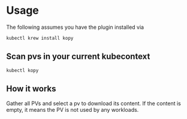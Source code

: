 # Usage

The following assumes you have the plugin installed via

```shell
kubectl krew install kopy
```

## Scan pvs in your current kubecontext

```shell
kubectl kopy
```

## How it works

Gather all PVs and select a pv to download its content. If the content is empty, it means the PV is not used by any workloads.
